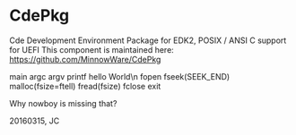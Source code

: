 # CdePkg
Cde Development Environment Package for EDK2, POSIX / ANSI C support for UEFI
This component is maintained here: https://github.com/MinnowWare/CdePkg

main
argc
argv
printf
hello World\n
fopen
fseek(SEEK_END)
malloc(fsize=ftell)
fread(fsize)
fclose
exit

Why nowboy is missing that?

20160315, JC
